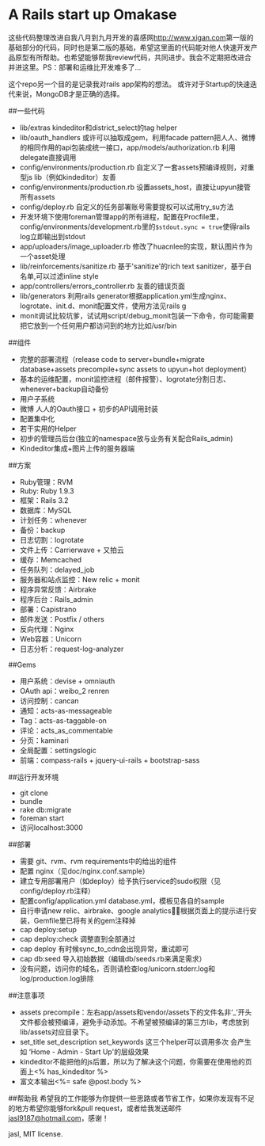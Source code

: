 A Rails start up Omakase
======
这些代码整理改进自我八月到九月开发的喜感网<http://www.xigan.com>第一版的基础部分的代码，同时也是第二版的基础，希望这里面的代码能对他人快速开发产品原型有所帮助。也希望能够帮我review代码，共同进步。我会不定期把改进合并进这里。PS：部署和运维比开发难多了...

这个repo另一个目的是记录我对rails app架构的想法。
或许对于Startup的快速迭代来说，MongoDB才是正确的选择。

##一些代码
- lib/extras kindeditor和district_select的tag helper
- lib/oauth_handlers 或许可以抽取成gem，利用facade pattern把人人、微博的相同作用的api包装成统一接口，app/models/authorization.rb 利用delegate直接调用
- config/environments/production.rb 自定义了一套assets预编译规则，对重型js lib（例如kindeditor）友善
- config/environments/production.rb 设置assets_host，直接让upyun接管所有assets
- config/deploy.rb 自定义的任务部署账号需要提权可以试用try_su方法
- 开发环境下使用foreman管理app的所有进程，配置在Procfile里，config/environments/development.rb里的```$stdout.sync = true```使得rails log立即输出到stdout
- app/uploaders/image_uploader.rb 修改了huacnlee的实现，默认图片作为一个asset处理
- lib/reinforcements/sanitize.rb 基于'sanitize'的rich text sanitizer，基于白名单,可以过滤inline style
- app/controllers/errors_controller.rb 友善的错误页面
- lib/generators 利用rails generator根据application.yml生成nginx、logrotate、init.d、monit配置文件，使用方法见rails g
- monit调试比较坑爹，试试用script/debug_monit包装一下命令，你可能需要把它放到一个任何用户都访问到的地方比如/usr/bin

##组件
- 完整的部署流程（release code to server+bundle+migrate database+assets precompile+sync assets to upyun+hot deployment）
- 基本的运维配置，monit监控进程（邮件报警）、logrotate分割日志、whenever+backup自动备份
- 用户子系统
- 微博 人人的Oauth接口 + 初步的API调用封装
- 配置集中化
- 若干实用的Helper
- 初步的管理员后台(独立的namespace放与业务有关配合Rails_admin)
- Kindeditor集成+图片上传的服务器端

##方案
- Ruby管理：RVM
- Ruby: Ruby 1.9.3
- 框架：Rails 3.2
- 数据库：MySQL
- 计划任务：whenever
- 备份：backup
- 日志切割：logrotate
- 文件上传：Carrierwave + 又拍云
- 缓存：Memcached
- 任务队列：delayed_job
- 服务器和站点监控：New relic + monit
- 程序异常反馈：Airbrake
- 程序后台：Rails_admin
- 部署：Capistrano
- 邮件发送：Postfix / others
- 反向代理：Nginx
- Web容器：Unicorn
- 日志分析：request-log-analyzer

##Gems
- 用户系统：devise + omniauth
- OAuth api：weibo_2 renren
- 访问控制：cancan
- 通知：acts-as-messageable
- Tag：acts-as-taggable-on
- 评论：acts_as_commentable
- 分页：kaminari
- 全局配置：settingslogic
- 前端：compass-rails + jquery-ui-rails + bootstrap-sass

##运行开发环境
- git clone
- bundle
- rake db:migrate
- foreman start
- 访问localhost:3000

##部署
- 需要 git、rvm、rvm requirements中的给出的组件
- 配置 nginx（见doc/nginx.conf.sample）
- 建立专用部署用户（如deploy）给予执行service的sudo权限（见config/deploy.rb注释）
- 配置config/application.yml database.yml，模板见各自的sample 
- 自行申请new relic、airbrake、google analytics，根据页面上的提示进行安装，Gemfile里已将有关的gem注释掉
- cap deploy:setup
- cap deploy:check 调整直到全部通过
- cap deploy 有时候sync_to_cdn会出现异常，重试即可
- cap db:seed 导入初始数据（编辑db/seeds.rb来满足需求）
- 没有问题，访问你的域名，否则请检查log/unicorn.stderr.log和log/production.log排除

##注意事项
- assets precompile：左右app/assets和vendor/assets下的文件名非‘_’开头文件都会被预编译，避免手动添加。不希望被预编译的第三方lib，考虑放到lib/assets对应目录下。
- set_title set_description set_keywords 这三个helper可以调用多次 会产生如 ‘Home - Admin - Start Up'的层级效果
- kindeditor不能把他的js后置，所以为了解决这个问题，你需要在使用他的页面上<% has_kindeditor %>
- 富文本输出<%= safe @post.body %>

##帮助我
希望我的工作能够为你提供一些思路或者节省工作，如果你发现有不足的地方希望你能够fork&pull request，或者给我发送邮件<jasl9187@hotmail.com>，感谢！

jasl, MIT license.
